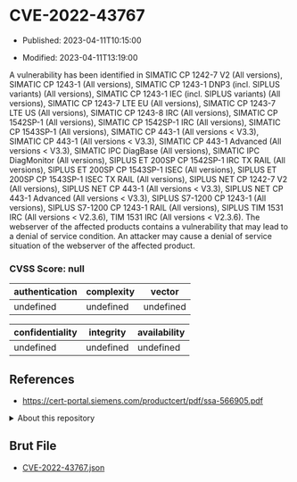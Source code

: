 # CVE-2022-43767

- Published: 2023-04-11T10:15:00

- Modified: 2023-04-11T13:19:00

A vulnerability has been identified in SIMATIC CP 1242-7 V2 (All versions), SIMATIC CP 1243-1 (All versions), SIMATIC CP 1243-1 DNP3 (incl. SIPLUS variants) (All versions), SIMATIC CP 1243-1 IEC (incl. SIPLUS variants) (All versions), SIMATIC CP 1243-7 LTE EU (All versions), SIMATIC CP 1243-7 LTE US (All versions), SIMATIC CP 1243-8 IRC (All versions), SIMATIC CP 1542SP-1 (All versions), SIMATIC CP 1542SP-1 IRC (All versions), SIMATIC CP 1543SP-1 (All versions), SIMATIC CP 443-1 (All versions < V3.3), SIMATIC CP 443-1 (All versions < V3.3), SIMATIC CP 443-1 Advanced (All versions < V3.3), SIMATIC IPC DiagBase (All versions), SIMATIC IPC DiagMonitor (All versions), SIPLUS ET 200SP CP 1542SP-1 IRC TX RAIL (All versions), SIPLUS ET 200SP CP 1543SP-1 ISEC (All versions), SIPLUS ET 200SP CP 1543SP-1 ISEC TX RAIL (All versions), SIPLUS NET CP 1242-7 V2 (All versions), SIPLUS NET CP 443-1 (All versions < V3.3), SIPLUS NET CP 443-1 Advanced (All versions < V3.3), SIPLUS S7-1200 CP 1243-1 (All versions), SIPLUS S7-1200 CP 1243-1 RAIL (All versions), SIPLUS TIM 1531 IRC (All versions < V2.3.6), TIM 1531 IRC (All versions < V2.3.6). The webserver of the affected products contains a vulnerability that may lead to a denial of service condition. An attacker may cause a denial of service situation of the webserver of the affected product.

### CVSS Score: **null**

| authentication | complexity | vector |
| --- | --- | --- |
| undefined | undefined | undefined |

| confidentiality | integrity | availability |
| --- | --- | --- |
| undefined | undefined | undefined |

## References

* https://cert-portal.siemens.com/productcert/pdf/ssa-566905.pdf

<details>
<summary>About this repository</summary> 

  This repository is part of the project [Live Hack CVE](https://github.com/Live-Hack-CVE). Main website can be found [www.live-hack.org](https://www.live-hack.org) 
  
  Made by [Sn0wAlice](https://github.com/Sn0wAlice) for the people that care about security and need to have a feed of the latest CVEs. Hope you enjoy it, don't forget to star the repo and follow me on [Twitter](https://twitter.com/Sn0wAlice) and [Github](https://github.com/Sn0wAlice). And that is my [personnal website](https://www.alice-snow.me/)

  - [Home Page](https://github.com/Live-Hack-CVE)
  - [Framework](https://github.com/Live-Hack-CVE/cve-framework)
  - [CVE database](https://github.com/Live-Hack-CVE/full_database)
  - [Changelog](https://github.com/Live-Hack-CVE/Changelog)
</details>

## Brut File

* [CVE-2022-43767.json](https://raw.githubusercontent.com/Live-Hack-CVE/full_database/main/cves/2022/CVE-2022-43767.json)

